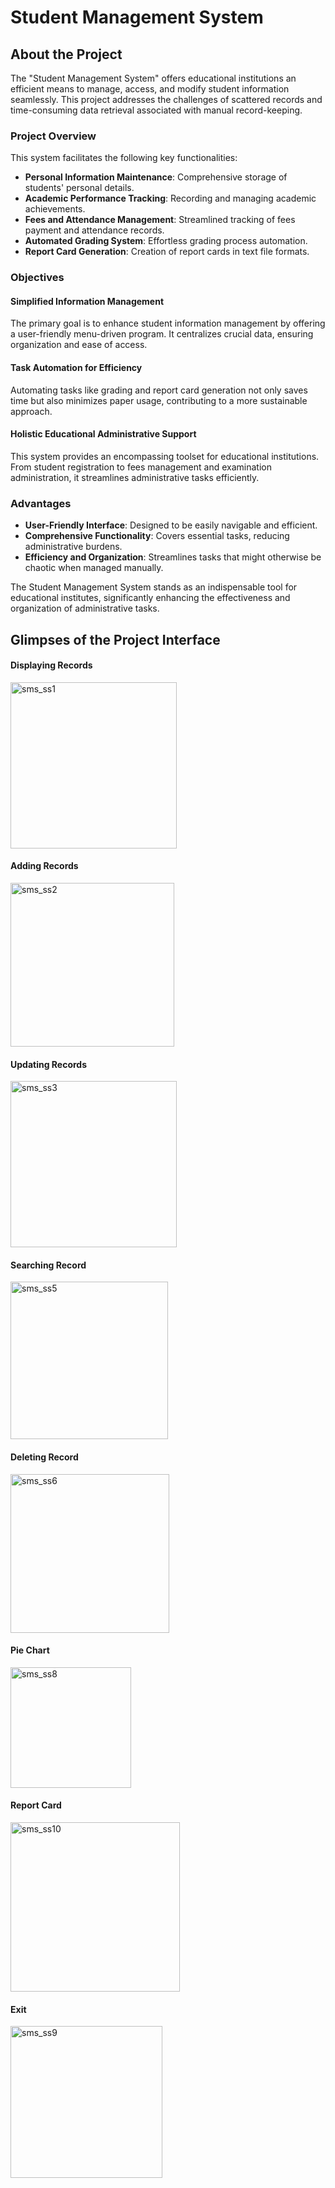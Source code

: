 # Student Management System

## About the Project

The "Student Management System" offers educational institutions an efficient means to manage, access, and modify student information seamlessly. This project addresses the challenges of scattered records and time-consuming data retrieval associated with manual record-keeping.

### Project Overview

This system facilitates the following key functionalities:
- **Personal Information Maintenance**: Comprehensive storage of students' personal details.
- **Academic Performance Tracking**: Recording and managing academic achievements.
- **Fees and Attendance Management**: Streamlined tracking of fees payment and attendance records.
- **Automated Grading System**: Effortless grading process automation.
- **Report Card Generation**: Creation of report cards in text file formats.

### Objectives

#### Simplified Information Management
The primary goal is to enhance student information management by offering a user-friendly menu-driven program. It centralizes crucial data, ensuring organization and ease of access.

#### Task Automation for Efficiency
Automating tasks like grading and report card generation not only saves time but also minimizes paper usage, contributing to a more sustainable approach.

#### Holistic Educational Administrative Support
This system provides an encompassing toolset for educational institutions. From student registration to fees management and examination administration, it streamlines administrative tasks efficiently.

### Advantages

- **User-Friendly Interface**: Designed to be easily navigable and efficient.
- **Comprehensive Functionality**: Covers essential tasks, reducing administrative burdens.
- **Efficiency and Organization**: Streamlines tasks that might otherwise be chaotic when managed manually.

The Student Management System stands as an indispensable tool for educational institutes, significantly enhancing the effectiveness and organization of administrative tasks.

## Glimpses of the Project Interface

#### Displaying Records
<img width="266" alt="sms_ss1" src="https://github.com/sriya-singh/Student-Management-System/assets/133565083/5f0fb846-0341-428c-b69b-7b342f2cc825">

#### Adding Records
<img width="262" alt="sms_ss2" src="https://github.com/sriya-singh/Student-Management-System/assets/133565083/b982284b-66bc-452e-b902-12446b3da2e2">


#### Updating Records
<img width="266" alt="sms_ss3" src="https://github.com/sriya-singh/Student-Management-System/assets/133565083/0bfaffac-3894-4704-9408-feb3d5762027">

#### Searching Record
<img width="252" alt="sms_ss5" src="https://github.com/sriya-singh/Student-Management-System/assets/133565083/5368254c-23db-4d03-a3d4-165bee32836e">

#### Deleting Record
<img width="254" alt="sms_ss6" src="https://github.com/sriya-singh/Student-Management-System/assets/133565083/0d8baa4a-af10-4dd9-b268-aa2e8309ca22">

#### Pie Chart
<img width="193" alt="sms_ss8" src="https://github.com/sriya-singh/Student-Management-System/assets/133565083/b78288bd-7676-4ee8-9802-3767bc86a0ee">

#### Report Card
<img width="271" alt="sms_ss10" src="https://github.com/sriya-singh/Student-Management-System/assets/133565083/9b270a76-c008-4c5a-aea8-fc7881e44b41">

#### Exit
<img width="243" alt="sms_ss9" src="https://github.com/sriya-singh/Student-Management-System/assets/133565083/9f14dc8b-da65-4cd6-a0cf-b343aefe8b91">
